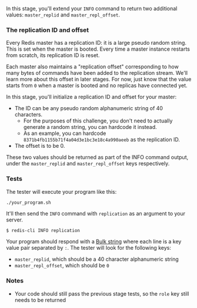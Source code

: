 In this stage, you'll extend your `INFO` command to return two additional values: `master_replid` and `master_repl_offset`.

### The replication ID and offset

Every Redis master has a replication ID: it is a large pseudo random string. This is set when the master is booted. Every time
a master instance restarts from scratch, its replication ID is reset.

Each master also maintains a "replication offset" corresponding to how many bytes of commands have been added to the replication
stream. We'll learn more about this offset in later stages. For now, just know that the value starts from `0` when a master is
booted and no replicas have connected yet.

In this stage, you'll initialize a replication ID and offset for your master:

- The ID can be any pseudo random alphanumeric string of 40 characters.
  - For the purposes of this challenge, you don't need to actually generate a random string, you can hardcode it instead.
  - As an example, you can hardcode `8371b4fb1155b71f4a04d3e1bc3e18c4a990aeeb` as the replication ID.
- The offset is to be 0.

These two values should be returned as part of the INFO command output, under the `master_replid` and `master_repl_offset` keys respectively.

### Tests

The tester will execute your program like this:

```
./your_program.sh
```

It'll then send the `INFO` command with `replication` as an argument to your server.

```bash
$ redis-cli INFO replication
```

Your program should respond with a [Bulk string](https://redis.io/docs/reference/protocol-spec/#bulk-strings) where each line
is a key value pair separated by `:`. The tester will look for the following keys:

- `master_replid`, which should be a 40 character alphanumeric string
- `master_repl_offset`, which should be `0`

### Notes

- Your code should still pass the previous stage tests, so the `role` key still needs to be returned
